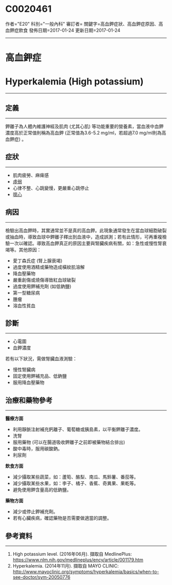 # C0020461
作者="E20"
科別="一般內科"
審訂者=
關鍵字=高血鉀症狀、高血鉀症原因、高血鉀症飲食
發佈日期=2017-01-24
更新日期=2017-01-24

----------
# 高血鉀症
# Hyperkalemia (High potassium) 
----------
## 定義
----------

鉀離子為人體內維護神經及肌肉 (尤其心肌) 等功能重要的營養素，當血液中血鉀濃度高於正常值則稱為高血鉀 (正常值為3.6-5.2 mg/ml，若超過7.0 mg/ml則為高血鉀症) 。

## 症狀
----------
- 肌肉疲勞、麻痺感
- [虛弱](C3714552)
- 心律不整、心跳變慢，更嚴重心跳停止
- [噁心](C0027497)
## 病因
----------

檢驗出高血鉀時，其實通常並不是真的高血鉀。此現象通常發生在當血球細胞破裂或抽血時，導致血球中鉀離子釋出到血液中，造成誤測；若有此情形，可再重複檢驗一次以確認。導致高血鉀真正的原因主要與腎臟疾病有關，如：急性或慢性腎衰竭等。其他原因：

- 愛丁森氏症 (腎上腺衰竭) 
- 過度使用酒精或藥物造成橫紋肌溶解
- 降血壓藥物
- 嚴重創傷或燒傷導致紅血球破裂
- 過度使用鉀補充劑 (如低鈉鹽)
- 第一型糖尿病
- 腫瘤
- 溶血性貧血
## 診斷
----------
- 心電圖
- 血鉀濃度

若有以下狀況，需做腎臟血液測驗：

- 慢性腎臟病
- 固定使用鉀補充品、低鈉鹽
- 服用降血壓藥物
## 治療和藥物參考
----------

**醫療方面**

- 利用靜脈注射補充鈣離子、葡萄糖或胰島素，以平衡鉀離子濃度。
- 洗腎
- 服用藥物 (可以在腸道吸收鉀離子之前即被藥物結合排出)
- 酸中毒時，服用碳酸鈉。
- 利尿劑

**飲食方面**

- 減少攝取某些蔬菜，如：蘆筍、酪梨、南瓜、馬鈴薯、番茄等。
- 減少攝取某些水果，如：李子、橘子、香蕉、奇異果、果乾等。
- 避免使用鉀含量高的低鈉鹽。

**藥物方面**

- 減少或停止鉀補充劑。
- 若有心臟疾病，確認藥物是否需要做適當的調整。
## 參考資料
----------
1. High potassium level. (2016年06月). 擷取自 MedlinePlus: 
  https://www.nlm.nih.gov/medlineplus/ency/article/001179.htm
2. Hyperkalemia. (2014年11月). 擷取自 MAYO CLINIC: 
  http://www.mayoclinic.org/symptoms/hyperkalemia/basics/when-to-see-doctor/sym-20050776

